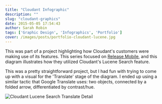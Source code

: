 ```yaml
---
title: "Cloudant Infographic"
description: ""
slug: "cloudant-graphics"
date: 2015-05-05 17:54:43
author: Sarah Robin
tags: ['Graphic Design', 'Infographics', 'Portfolio']
cover: /images/posts/portfolio-cloudant-lucene.jpg
---
```


This was part of a project highlighting how Cloudant's customers were making use of its features. This series focused on [Release Mobile](http://www.releasemobile.com), and this diagram illustrates how they utilized Cloudant's Lucene Search feature.

This was a pretty straightforward project, but I had fun with trying to come up with a visual for the 'Translate' stage of the diagram. I ended up using a similar tactic that Google Translate uses: two objects, connected by a folded arrow, differentiated by contrast/hue.

![Cloudant Lucene Search Translate Detail](/images/posts/cloudant-translate.jpg)
